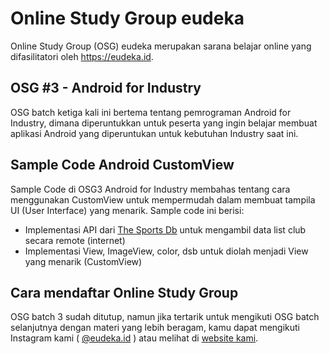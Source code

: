 # Online Study Group eudeka
Online Study Group (OSG) eudeka merupakan sarana belajar online yang difasilitatori oleh https://eudeka.id.
## OSG #3 - Android for Industry
OSG batch ketiga kali ini bertema tentang pemrograman Android for Industry, dimana diperuntukkan untuk peserta yang ingin belajar membuat aplikasi Android yang diperuntukan untuk kebutuhan Industry saat ini.

## Sample Code Android CustomView
Sample Code di OSG3 Android for Industry membahas tentang cara menggunakan CustomView untuk mempermudah dalam membuat tampila UI (User Interface) yang menarik. Sample code ini berisi:
- Implementasi API dari <a href="https://www.thesportsdb.com/">The Sports Db</a> untuk mengambil data list club secara remote (internet)
- Implementasi View, ImageView, color, dsb untuk diolah menjadi View yang menarik (CustomView)

## Cara mendaftar Online Study Group
OSG batch 3 sudah ditutup, namun jika tertarik untuk mengikuti OSG batch selanjutnya dengan materi yang lebih beragam, kamu dapat mengikuti Instagram kami ( [@eudeka.id](https://instagram.com/eudeka.id) ) atau melihat di [website kami](https://eudeka.id/).
